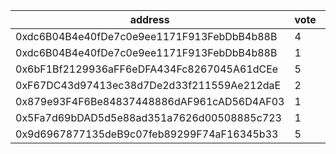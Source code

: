address|vote|timestamp|signature
---|---|---|---
0xdc6B04B4e40fDe7c0e9ee1171F913FebDbB4b88B|4|1615297535|0xa3253d4fe36d57dd0d642f529a789bff62f3798116145102a2343c365d313bc3444010fcbad2c211be067146f2ca9aa13719a83091f6ef277b61fd01b1ef93041c
0xdc6B04B4e40fDe7c0e9ee1171F913FebDbB4b88B|1|1615297566|0x4a91fd641da88ecbcdad9b05ad78d2e34ac6b1b4457e0d1f806b61ff350b6b026e54ebdd346e10de5a43b12c2debc0e98f1601922a672801bffd8aa76e58a9d91b
0x6bF1Bf2129936aFF6eDFA434Fc8267045A61dCEe|5|1615297584|0x81f39f8a67e464e163806293ff72f4f7d25fa75fa016ab77d3d5b30c71704163692f15a4e555aa724d9ffcea531aeeecd65109486c18ec75054ace0a7abb46061c
0xF67DC43d97413ec38d7De2d33f211559Ae212daE|2|1615297708|0x6b02e3b547f502061b252f92b2b83e2b764105de468c216d591ff282fc4be48d6d43c8bcd5af6f6b872fc7b4adf95b5d536ba98e2338c91fb55c77deb83d76e11b
0x879e93F4F6Be84837448886dAF961cAD56D4AF03|1|1615298101|0x95fe8ae6715b0ad1cc3eb3467e1bc627ffda85dc56de5363ea9bafcbb11118044fbfa709374846739a9db269a77e874c93c83e2bb8bcb59417081ced8e6099871c
0x5Fa7d69bDAD5d5e88ad351a7626d00508885c723|1|1615299194|0xed545c32745709ac46106e98ea2af6eee179be026aceb45808c2009b9d89f04e6edc18cf646a52dfecdcbc5c7826bdcaf912b840c501112cc2ad83b892250dc01b
0x9d6967877135deB9c07feb89299F74aF16345b33|5|1615319853|0x981326b496220120e461a2fb8b9c0866876f41b08f14fbbd3a22df2c72fdca0e3533594115b5a56ce286caf0c0daa58b596c49c5da49e6cc8ced7ab1da85d95d1c